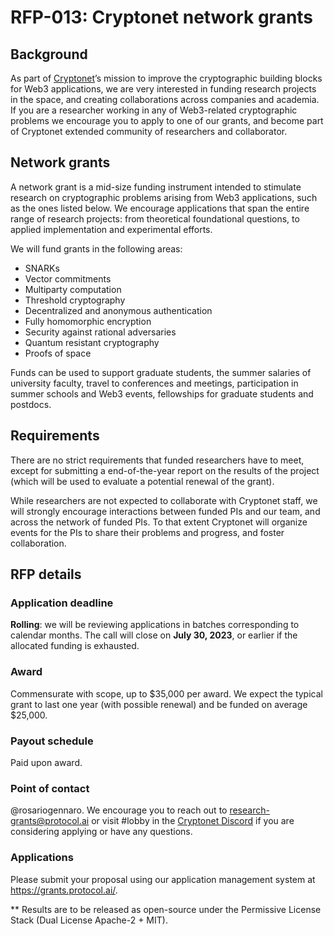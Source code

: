# RFP-013: Cryptonet network grants

## Background
As part of [Cryptonet](https://cryptonet.org/)’s mission to improve the cryptographic building blocks for Web3 applications, we are very interested in funding research projects in the space, and creating collaborations across companies and academia.  If you are a researcher working in any of Web3-related cryptographic problems we encourage you to apply to one of our grants, and become part of Cryptonet extended community of researchers and collaborator.

## Network grants

A network grant is a mid-size funding instrument intended to stimulate research on cryptographic problems arising from Web3 applications, such as the ones listed below. We encourage applications that span the entire range of research projects: from theoretical foundational questions, to applied implementation and experimental efforts. 

We will fund grants in the following areas: 

- SNARKs
- Vector commitments
- Multiparty computation
- Threshold cryptography
- Decentralized and anonymous authentication
- Fully homomorphic encryption
- Security against rational adversaries
- Quantum resistant cryptography
- Proofs of space

Funds can be used to support graduate students, the summer salaries of university faculty, travel to conferences and meetings, participation in summer schools and Web3 events, fellowships for graduate students and postdocs. 

## Requirements

There are no strict requirements that funded researchers have to meet, except for submitting a end-of-the-year report on the results of the project (which will be used to evaluate a potential renewal of the grant). 

While researchers are not expected to collaborate with Cryptonet staff, we will strongly encourage interactions between funded PIs and our team, and across the network of funded PIs. To that extent Cryptonet will organize events for the PIs to share their problems and progress, and foster collaboration.

## RFP details

### Application deadline
**Rolling**: we will be reviewing applications in batches corresponding to calendar months. The call will close on **July 30, 2023**, or earlier if the allocated funding is exhausted.

### Award
Commensurate with scope, up to $35,000 per award. We expect the typical grant to last one year (with possible renewal) and be funded on average $25,000. 

### Payout schedule
Paid upon award.

### Point of contact
@rosariogennaro. We encourage you to reach out to research-grants@protocol.ai or visit #lobby in the [Cryptonet Discord](https://discord.gg/TmuyuvbyKM) if you are considering applying or have any questions.

### Applications
Please submit your proposal using our application management system at https://grants.protocol.ai/.

** Results are to be released as open-source under the Permissive License Stack (Dual License Apache-2 + MIT).
